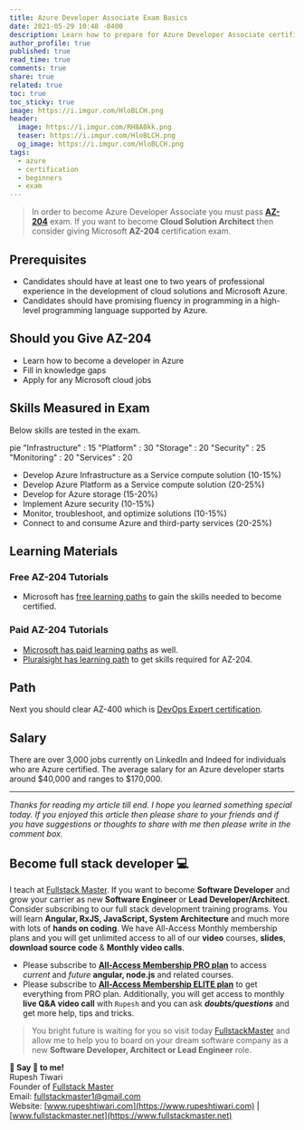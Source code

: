```yaml
---
title: Azure Developer Associate Exam Basics
date: 2021-05-29 10:48 -0400
description: Learn how to prepare for Azure Developer Associate certificate.
author_profile: true
published: true
read_time: true
comments: true
share: true
related: true
toc: true
toc_sticky: true
image: https://i.imgur.com/HloBLCH.png
header:
  image: https://i.imgur.com/RH8A0kk.png
  teaser: https://i.imgur.com/HloBLCH.png
  og_image: https://i.imgur.com/HloBLCH.png
tags:
  - azure
  - certification
  - beginners
  - exam
---
```

> In order to become Azure Developer Associate you must pass [**AZ-204**](https://docs.microsoft.com/en-us/learn/certifications/exams/az-203?wt.mc_id=learningredirect_certs-web-wwl) exam. If you want to become **Cloud Solution Architect** then consider giving Microsoft **AZ-204** certification exam. 


## Prerequisites

- Candidates should have at least one to two years of professional experience in the development of cloud solutions and Microsoft Azure.
- Candidates should have promising fluency in programming in a high-level programming language supported by Azure.

## Should you Give AZ-204

- Learn how to become a developer in Azure
- Fill in knowledge gaps
- Apply for any Microsoft cloud jobs

## Skills Measured in Exam
Below skills are tested in the exam. 

<div class="mermaid">
pie
    "Infrastructure" : 15
    "Platform" : 30
    "Storage" : 20
    "Security" : 25
    "Monitoring" : 20
    "Services" : 20
</div>

- Develop Azure Infrastructure as a Service compute solution (10-15%)
- Develop Azure Platform as a Service compute solution (20-25%)
- Develop for Azure storage (15-20%)
- Implement Azure security (10-15%)
- Monitor, troubleshoot, and optimize solutions (10-15%)
- Connect to and consume Azure and third-party services (20-25%)

## Learning  Materials

### Free AZ-204 Tutorials

- Microsoft has [free learning paths](https://docs.microsoft.com/en-us/learn/certifications/exams/az-203?wt.mc_id=learningredirect_certs-web-wwl&tab=tab-learning-paths) to gain the skills needed to become certified. 

### Paid AZ-204 Tutorials

- [Microsoft has paid learning paths](https://docs.microsoft.com/en-us/learn/certifications/exams/az-203?wt.mc_id=learningredirect_certs-web-wwl&tab=tab-instructor-led) as well. 
- [Pluralsight has learning path](https://app.pluralsight.com/paths/certificate/developing-solutions-for-microsoft-azure-az-204) to get skills required for AZ-204. 


## Path

Next you should clear AZ-400 which is [DevOps Expert certification](https://docs.microsoft.com/en-us/learn/certifications/exams/az-400). 

## Salary
There are over 3,000 jobs currently on LinkedIn and Indeed for individuals who are Azure certified. The average salary for an Azure developer starts around $40,000 and ranges to $170,000. 


---
 
*Thanks for reading my article till end. I hope you learned something special today. If you enjoyed this article then please share to your friends and if you have suggestions or thoughts to share with me then please write in the comment box.*

## Become full stack developer 💻

I teach at [Fullstack Master](https://www.fullstackmaster.net). If you want to become **Software Developer** and grow your carrier as new **Software Engineer** or **Lead Developer/Architect**. Consider subscribing to our full stack development training programs. You will learn **Angular, RxJS, JavaScript, System Architecture** and much more with lots of **hands on coding**. We have All-Access Monthly membership plans and you will get unlimited access to all of our **video** courses, **slides**, **download source code** & **Monthly video calls**.

- Please subscribe to **[All-Access Membership PRO plan](https://www.fullstackmaster.net/pro)** to access *current* and *future* **angular, node.js** and related courses.
- Please subscribe to **[All-Access Membership ELITE plan](https://www.fullstackmaster.net/elite)** to get everything from PRO plan. Additionally, you will get access to monthly **live Q&A video call** with `Rupesh` and you can ask ***doubts/questions*** and get more help, tips and tricks.

> You bright future is waiting for you so visit today [FullstackMaster](www.fullstackmaster.net) and allow me to help you to board on your dream software company as a new **Software Developer, Architect or Lead Engineer** role.

**💖 Say 👋 to me!** 
<br>Rupesh Tiwari
<br>Founder of [Fullstack Master](https://www.fullstackmaster.net)
<br>Email: <a href="mailto:fullstackmaster1@gmail.com?subject=Hi">fullstackmaster1@gmail.com</a> 
<br>Website: [www.rupeshtiwari.com](https://www.rupeshtiwari.com) | [www.fullstackmaster.net](https://www.fullstackmaster.net)

